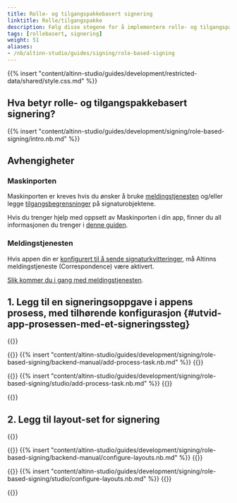 ```yaml
---
title: Rolle- og tilgangspakkebasert signering
linktitle: Rolle/tilgangspakke
description: Følg disse stegene for å implementere rolle- og tilgangspakkebasert signering i din tjeneste.
tags: [rollebasert, signering]
weight: 51
aliases:
- /nb/altinn-studio/guides/signing/role-based-signing
---
```


{{% insert "content/altinn-studio/guides/development/restricted-data/shared/style.css.md" %}}

## Hva betyr rolle- og tilgangspakkebasert signering?
{{% insert "content/altinn-studio/guides/development/signing/role-based-signing/intro.nb.md" %}}

## Avhengigheter

### Maskinporten
Maskinporten er kreves hvis du ønsker å bruke [meldingstjenesten](#meldingstjenesten) og/eller legge [tilgangs­begrensninger](/nb/altinn-studio/v8/guides/development/restricted-data/) på signaturobjektene.

Hvis du trenger hjelp med oppsett av Maskinporten i din app, finner du all informasjonen du trenger i [denne guiden](/nb/altinn-studio/v8/guides/integration/maskinporten/).

### Meldingstjenesten
Hvis appen din er [konfigurert til å sende signaturkvitteringer](#utvid-app-prosessen-med-et-signeringssteg), må Altinns meldings­tjeneste (Correspondence) være aktivert.

[Slik kommer du i gang med meldingstjenesten](/nb/correspondence/getting-started/).

## 1. Legg til en signeringsoppgave i appens prosess, med tilhørende konfigurasjon {#utvid-app-prosessen-med-et-signeringssteg}

{{<content-version-selector classes="border-box">}}

{{<content-version-container version-label="Manual setup">}}
{{% insert "content/altinn-studio/guides/development/signing/role-based-signing/backend-manual/add-process-task.nb.md" %}}
{{</content-version-container>}}

{{<content-version-container version-label="Altinn Studio Designer">}}
{{% insert "content/altinn-studio/guides/development/signing/role-based-signing/studio/add-process-task.nb.md" %}}
{{</content-version-container>}}

{{</content-version-selector>}}

## 2. Legg til layout-set for signering

{{<content-version-selector classes="border-box">}}

{{<content-version-container version-label="Manual setup">}}
{{% insert "content/altinn-studio/guides/development/signing/role-based-signing/backend-manual/configure-layouts.nb.md" %}}
{{</content-version-container>}}

{{<content-version-container version-label="Altinn Studio Designer">}}
{{% insert "content/altinn-studio/guides/development/signing/role-based-signing/studio/configure-layouts.nb.md" %}}
{{</content-version-container>}}

{{</content-version-selector>}}